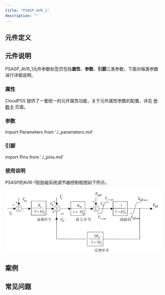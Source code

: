 ```yaml
---
title: "PSASP_AVR_1"
description: ""
---
```


## 元件定义

## 元件说明

PSASP\_AVR\_1元件参数标签页包括**属性**、**参数**、**引脚**三类参数，下面对每类参数进行详细说明。

### 属性

CloudPSS 提供了一套统一的元件属性功能，关于元件属性参数的配置，详见 [参数卡](docs/documents/software/10-xstudio/20-simstudio/40-workbench/20-function-zone/30-design-tab/30-param-panel/index.md) 页面。

### 参数

import Parameters from './_parameters.md'

<Parameters/>

### 引脚

import Pins from './_pins.md'

<Pins/>

### 使用说明
PSASP的AVR-1型励磁系统调节器控制框图如下所示。

![等效图](./PSASP_AVR_1.png)

## 案例

## 常见问题

